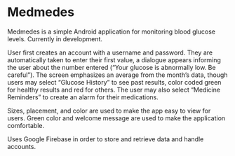 # Medmedes

Medmedes is a simple Android application for monitoring blood glucose levels. Currently in development.

User first creates an account with a username and password. They are automatically taken to enter their first value, a dialogue appears informing the user about the number entered (“Your glucose is abnormally low. Be careful”). The screen emphasizes an average from the month’s data, though users may select “Glucose History” to see past results, color coded green for healthy results and red for others. The user may also select “Medicine Reminders” to create an alarm for their medications.

Sizes, placement, and color are used to make the app easy to view for users. Green color and welcome message are used to make the application comfortable.

Uses Google Firebase in order to store and retrieve data and handle accounts.
